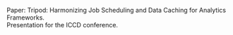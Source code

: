 Paper: Tripod: Harmonizing Job Scheduling and Data Caching for Analytics Frameworks.  
Presentation for the ICCD conference.
